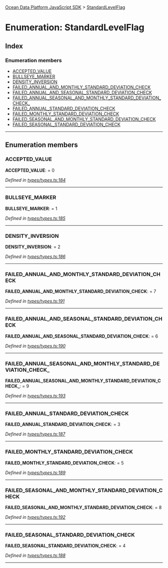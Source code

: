 [Ocean Data Platform JavaScript SDK](../README.md) > [StandardLevelFlag](../enums/standardlevelflag.md)

# Enumeration: StandardLevelFlag

## Index

### Enumeration members

* [ACCEPTED_VALUE](standardlevelflag.md#accepted_value)
* [BULLSEYE_MARKER](standardlevelflag.md#bullseye_marker)
* [DENSITY_INVERSION](standardlevelflag.md#density_inversion)
* [FAILED_ANNUAL_AND_MONTHLY_STANDARD_DEVIATION_CHECK](standardlevelflag.md#failed_annual_and_monthly_standard_deviation_check)
* [FAILED_ANNUAL_AND_SEASONAL_STANDARD_DEVIATION_CHECK](standardlevelflag.md#failed_annual_and_seasonal_standard_deviation_check)
* [FAILED_ANNUAL_SEASONAL_AND_MONTHLY_STANDARD_DEVIATION_CHECK_](standardlevelflag.md#failed_annual_seasonal_and_monthly_standard_deviation_check_)
* [FAILED_ANNUAL_STANDARD_DEVIATION_CHECK](standardlevelflag.md#failed_annual_standard_deviation_check)
* [FAILED_MONTHLY_STANDARD_DEVIATION_CHECK](standardlevelflag.md#failed_monthly_standard_deviation_check)
* [FAILED_SEASONAL_AND_MONTHLY_STANDARD_DEVIATION_CHECK](standardlevelflag.md#failed_seasonal_and_monthly_standard_deviation_check)
* [FAILED_SEASONAL_STANDARD_DEVIATION_CHECK](standardlevelflag.md#failed_seasonal_standard_deviation_check)

---

## Enumeration members

<a id="accepted_value"></a>

###  ACCEPTED_VALUE

**ACCEPTED_VALUE**:  = 0

*Defined in [types/types.ts:184](https://github.com/C4IROcean/ODP-sdk-js/blob/493a038/source/types/types.ts#L184)*

___
<a id="bullseye_marker"></a>

###  BULLSEYE_MARKER

**BULLSEYE_MARKER**:  = 1

*Defined in [types/types.ts:185](https://github.com/C4IROcean/ODP-sdk-js/blob/493a038/source/types/types.ts#L185)*

___
<a id="density_inversion"></a>

###  DENSITY_INVERSION

**DENSITY_INVERSION**:  = 2

*Defined in [types/types.ts:186](https://github.com/C4IROcean/ODP-sdk-js/blob/493a038/source/types/types.ts#L186)*

___
<a id="failed_annual_and_monthly_standard_deviation_check"></a>

###  FAILED_ANNUAL_AND_MONTHLY_STANDARD_DEVIATION_CHECK

**FAILED_ANNUAL_AND_MONTHLY_STANDARD_DEVIATION_CHECK**:  = 7

*Defined in [types/types.ts:191](https://github.com/C4IROcean/ODP-sdk-js/blob/493a038/source/types/types.ts#L191)*

___
<a id="failed_annual_and_seasonal_standard_deviation_check"></a>

###  FAILED_ANNUAL_AND_SEASONAL_STANDARD_DEVIATION_CHECK

**FAILED_ANNUAL_AND_SEASONAL_STANDARD_DEVIATION_CHECK**:  = 6

*Defined in [types/types.ts:190](https://github.com/C4IROcean/ODP-sdk-js/blob/493a038/source/types/types.ts#L190)*

___
<a id="failed_annual_seasonal_and_monthly_standard_deviation_check_"></a>

###  FAILED_ANNUAL_SEASONAL_AND_MONTHLY_STANDARD_DEVIATION_CHECK_

**FAILED_ANNUAL_SEASONAL_AND_MONTHLY_STANDARD_DEVIATION_CHECK_**:  = 9

*Defined in [types/types.ts:193](https://github.com/C4IROcean/ODP-sdk-js/blob/493a038/source/types/types.ts#L193)*

___
<a id="failed_annual_standard_deviation_check"></a>

###  FAILED_ANNUAL_STANDARD_DEVIATION_CHECK

**FAILED_ANNUAL_STANDARD_DEVIATION_CHECK**:  = 3

*Defined in [types/types.ts:187](https://github.com/C4IROcean/ODP-sdk-js/blob/493a038/source/types/types.ts#L187)*

___
<a id="failed_monthly_standard_deviation_check"></a>

###  FAILED_MONTHLY_STANDARD_DEVIATION_CHECK

**FAILED_MONTHLY_STANDARD_DEVIATION_CHECK**:  = 5

*Defined in [types/types.ts:189](https://github.com/C4IROcean/ODP-sdk-js/blob/493a038/source/types/types.ts#L189)*

___
<a id="failed_seasonal_and_monthly_standard_deviation_check"></a>

###  FAILED_SEASONAL_AND_MONTHLY_STANDARD_DEVIATION_CHECK

**FAILED_SEASONAL_AND_MONTHLY_STANDARD_DEVIATION_CHECK**:  = 8

*Defined in [types/types.ts:192](https://github.com/C4IROcean/ODP-sdk-js/blob/493a038/source/types/types.ts#L192)*

___
<a id="failed_seasonal_standard_deviation_check"></a>

###  FAILED_SEASONAL_STANDARD_DEVIATION_CHECK

**FAILED_SEASONAL_STANDARD_DEVIATION_CHECK**:  = 4

*Defined in [types/types.ts:188](https://github.com/C4IROcean/ODP-sdk-js/blob/493a038/source/types/types.ts#L188)*

___

